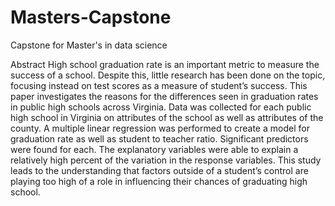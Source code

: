 # Masters-Capstone

Capstone for Master's in data science

Abstract
High school graduation rate is an important metric to measure the success of a school. Despite this, 
little research has been done on the topic, focusing instead on test scores as a measure of student’s 
success. This paper investigates the reasons for the differences seen in graduation rates in public 
high schools across Virginia. Data was collected for each public high school in Virginia on attributes 
of the school as well as attributes of the county. A multiple linear regression was performed to 
create a model for graduation rate as well as student to teacher ratio. Significant predictors were 
found for each. The explanatory variables were able to explain a relatively high percent of the variation 
in the response variables. This study leads to the understanding that factors outside of a student’s 
control are playing too high of a role in influencing their chances of graduating high school. 
